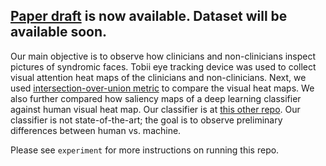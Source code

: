 ## [Paper draft](https://www.medrxiv.org/content/10.1101/2023.07.26.23293119v1) is now available. Dataset will be available soon.

Our main objective is to observe how clinicians and non-clinicians inspect pictures of syndromic faces. Tobii eye tracking device was used to collect visual attention heat maps of the clinicians and non-clinicians. Next, we used [intersection-over-union metric](https://www.nature.com/articles/s42256-022-00536-x) to compare the visual heat maps. We also further compared how saliency maps of a deep learning classifier against human visual heat map. Our classifier is at [this other repo](https://github.com/datduong/classify-syndromic-faces). Our classifier is not state-of-the-art; the goal is to observe preliminary differences between human vs. machine. 

Please see `experiment` for more instructions on running this repo. 
